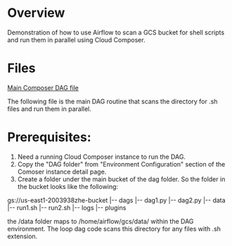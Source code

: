 # Overview
Demonstration of how to use Airflow to scan a GCS bucket for shell scripts and run them in parallel using Cloud Composer.

# Files
[Main Composer DAG file](./gcs_loop_dag.py)

The following file is the main DAG routine that scans the directory for .sh files and run them in parallel.

# Prerequisites:

1. Need a running Cloud Composer instance to run the DAG.
2. Copy the "DAG folder" from "Environment Configuration" section of the Comoser instance detail page.
3. Create a folder under the main bucket of the dag folder. So the folder in the bucket looks like the following:

gs://us-east1-2003938zhe-bucket
|-- dags
    |-- dag1.py
    |-- dag2.py
|-- data
    |-- run1.sh
    |-- run2.sh
|-- logs
|-- plugins

the /data folder maps to /home/airflow/gcs/data/ within the DAG environment. The loop dag code scans this directory for any files with .sh extension.

